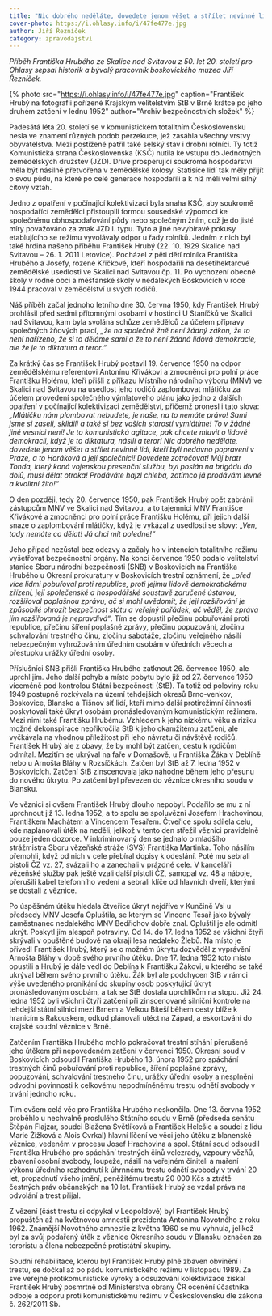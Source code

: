 ```yaml
---
title: "Nic dobrého neděláte, dovedete jenom věšet a střílet nevinné lidi"
cover-photo: https://i.ohlasy.info/i/47fe477e.jpg
author: Jiří Řezníček
category: zpravodajství
---
```


*Příběh Františka Hrubého ze Skalice nad Svitavou z 50. let 20. století pro Ohlasy sepsal historik a bývalý pracovník boskovického muzea Jiří Řezníček.*

{% photo src="https://i.ohlasy.info/i/47fe477e.jpg" caption="František Hrubý na fotografii pořízené Krajským velitelstvím StB v Brně krátce po jeho druhém zatčení v lednu 1952" author="Archiv bezpečnostních složek" %}

Padesátá léta 20. století se v komunistickém totalitním Československu nesla ve znamení různých podob perzekuce, jež zasáhla všechny vrstvy obyvatelstva. Mezi postižené patřil také selský stav i drobní rolníci. Ty totiž Komunistická strana Československa (KSČ) nutila ke vstupu do Jednotných zemědělských družstev (JZD). Dříve prosperující soukromá hospodářství měla být násilně přetvořena v zemědělské kolosy. Statisíce lidí tak měly přijít o svou půdu, na které po celé generace hospodařili a k níž měli velmi silný citový vztah.

Jedno z opatření v počínající kolektivizaci byla snaha KSČ, aby soukromě hospodařící zemědělci přistoupili formou sousedské výpomoci ke společnému obhospodařování půdy nebo společným žním, což je do jisté míry považováno za znak JZD I. typu. Tyto a jiné nevybíravé pokusy etablujícího se režimu vyvolávaly odpor u řady rolníků. Jedním z nich byl také hrdina našeho příběhu František Hrubý (22. 10. 1929 Skalice nad Svitavou – 26. 1. 2011 Letovice). Pocházel z pěti dětí rolníka Františka Hrubého a Josefy, rozené Křičkové, kteří hospodařili na desetihektarové zemědělské usedlosti ve Skalici nad Svitavou čp. 11. Po vychození obecné školy v rodné obci a měšťanské školy v nedalekých Boskovicích v roce 1944 pracoval v zemědělství u svých rodičů.

Náš příběh začal jednoho letního dne 30. června 1950, kdy František Hrubý prohlásil před sedmi přítomnými osobami v hostinci U Staníčků ve Skalici nad Svitavou, kam byla svolána schůze zemědělců za účelem přípravy společných žňových prací, *„že na společně žně není žádný zákon, že to není nařízeno, že si to děláme sami a že to není žádná lidová demokracie, ale že je to diktatura a teror.“*

Za krátký čas se František Hrubý postavil 19. července 1950 na odpor zemědělskému referentovi Antonínu Křivákovi a zmocněnci pro polní práce Františku Holému, kteří přišli z příkazu Místního národního výboru (MNV) ve Skalici nad Svitavou na usedlost jeho rodičů zaplombovat mlátičku za účelem provedení společného výmlatového plánu jako jedno z dalších opatření v počínající kolektivizaci zemědělství, přičemž pronesl i tato slova: *„Mlátičku nám plombovat nebudete, je naše, na to nemáte právo! Sami jsme si zaseli, sklidili a také si bez vašich starostí vymlátíme! To v žádné jiné vesnici není! Je to komunistická agitace, pak chcete mluvit o lidové demokracii, když je to diktatura, násilí a teror! Nic dobrého neděláte, dovedete jenom věšet a střílet nevinné lidi, kteří byli nedávno popraveni v Praze, a to Horáková a její společníci! Dovedete zotročovat! Můj bratr Tonda, který koná vojenskou presenční službu, byl poslán na brigádu do dolů, musí dělat otroka! Prodáváte hajzl chleba, zatímco já prodávám levné a kvalitní žito!“*

O den později, tedy 20. července 1950, pak František Hrubý opět zabránil zástupcům MNV ve Skalici nad Svitavou, a to tajemnici MNV Františce Křivákové a zmocněnci pro polní práce Františku Holému, při jejich další snaze o zaplombování mlátičky, když je vykázal z usedlosti se slovy: *„Ven, tady nemáte co dělat! Já chci mít poledne!“*

Jeho případ nezůstal bez odezvy a začaly ho v intencích totalitního režimu vyšetřovat bezpečnostní orgány. Na konci července 1950 podalo velitelství stanice Sboru národní bezpečnosti (SNB) v Boskovicích na Františka Hrubého u Okresní prokuratury v Boskovicích trestní oznámení, že *„před více lidmi pobuřoval proti republice, proti jejímu lidově demokratickému zřízení, její společenské a hospodářské soustavě zaručené ústavou, rozšiřoval poplašnou zprávu, ač si mohl uvědomit, že její rozšiřování je způsobilé ohrozit bezpečnost státu a veřejný pořádek, ač věděl, že zpráva jím rozšiřovaná je nepravdivá“*. Tím se dopustil přečinu pobuřování proti republice, přečinu šíření poplašné zprávy, přečinu popuzování, zločinu schvalování trestného činu, zločinu sabotáže, zločinu veřejného násilí nebezpečným vyhrožováním úředním osobám v úředních věcech a přestupku urážky úřední osoby.

Příslušníci SNB přišli Františka Hrubého zatknout 26. července 1950, ale uprchl jim. Jeho další pohyb a místo pobytu bylo již od 27. července 1950 víceméně pod kontrolou Státní bezpečnosti (StB). Ta totiž od poloviny roku 1949 postupně rozkývala na území tehdejších okresů Brno-venkov, Boskovice, Blansko a Tišnov síť lidí, kteří mimo další protirežimní činnosti poskytovali také úkryt osobám pronásledovaným komunistickým režimem. Mezi nimi také Františku Hrubému. Vzhledem k jeho nízkému věku a riziku možné dekonspirace nepřikročila StB k jeho okamžitému zatčení, ale vyčkávala na vhodnou příležitost při jeho návratu či návštěvě rodičů. František Hrubý ale z obavy, že by mohl být zatčen, cestu k rodičům odmítal. Mezitím se ukrýval na faře v Domašově, u Františka Žáka v Deblíně nebo u Arnošta Bláhy v Rozsíčkách. Zatčen byl StB až 7. ledna 1952 v Boskovicích. Zatčení StB zinscenovala jako náhodné během jeho přesunu do nového úkrytu. Po zatčení byl převezen do věznice okresního soudu v Blansku.

Ve věznici si ovšem František Hrubý dlouho nepobyl. Podařilo se mu z ní uprchnout již 13. ledna 1952, a to spolu se spoluvězni Josefem Hrachovinou, Františkem Machátem a Vincencem Tesařem. Čtveřice spolu sdílela celu, kde naplánovali útěk na neděli, jelikož v tento den střežil věznici pravidelně pouze jeden dozorce. V inkriminovaný den se jednalo o mladšího strážmistra Sboru vězeňské stráže (SVS) Františka Martinka. Toho násilím přemohli, když od nich v cele přebíral dopisy k odeslání. Poté mu sebrali pistoli ČZ vz. 27, svázali ho a zanechali v prázdné cele. V kanceláři vězeňské služby pak ještě vzali další pistoli ČZ, samopal vz. 48 a náboje, přerušili kabel telefonního vedení a sebrali klíče od hlavních dveří, kterými se dostali z věznice.

Po úspěšném útěku hledala čtveřice úkryt nejdříve v Kunčině Vsi u předsedy MNV Josefa Opluštila, se kterým se Vincenc Tesař jako bývalý zaměstnanec nedalekého MNV Bedřichov dobře znal. Opluštil je ale odmítl ukrýt. Poskytl jim alespoň potraviny. Od 14. do 17. ledna 1952 se všichni čtyři skrývali v opuštěné budově na okraji lesa nedaleko Žlebů. Na místo je přivedl František Hrubý, který se o možném úkrytu dozvěděl z vyprávění Arnošta Bláhy v době svého prvního útěku. Dne 17. ledna 1952 toto místo opustili a Hrubý je dále vedl do Deblína k Františku Žákovi, u kterého se také ukrýval během svého prvního útěku. Žák byl ale podchycen StB v rámci výše uvedeného pronikání do skupiny osob poskytující úkryt pronásledovaným osobám, a tak se StB dostala uprchlíkům na stopu. Již 24. ledna 1952 byli všichni čtyři zatčeni při zinscenované silniční kontrole na tehdejší státní silnici mezi Brnem a Velkou Bíteší během cesty blíže k hranicím s Rakouskem, odkud plánovali utéct na Západ, a eskortování do krajské soudní věznice v Brně.

Zatčením Františka Hrubého mohlo pokračovat trestní stíhání přerušené jeho útěkem při nepovedeném zatčení v červenci 1950. Okresní soud v Boskovicích odsoudil Františka Hrubého 13. února 1952 pro spáchání trestných činů pobuřování proti republice, šíření poplašné zprávy, popuzování, schvalování trestného činu, urážky úřední osoby a nesplnění odvodní povinnosti k celkovému nepodmíněnému trestu odnětí svobody v trvání jednoho roku.

Tím ovšem celá věc pro Františka Hrubého neskončila. Dne 13. června 1952 proběhlo u nechvalně proslulého Státního soudu v Brně (předseda senátu Štěpán Flajzar, soudci Blažena Světlíková a František Helešic a soudci z lidu Marie Žižková a Alois Cvrkal) hlavní líčení ve věci jeho útěku z blanenské věznice, vedeném v procesu Josef Hrachovina a spol. Státní soud odsoudil Františka Hrubého pro spáchání trestných činů velezrady, vzpoury vězňů, zbavení osobní svobody, loupeže, násilí na veřejném činiteli a maření výkonu úředního rozhodnutí k úhrnnému trestu odnětí svobody v trvání 20 let, propadnutí všeho jmění, peněžitému trestu 20 000 Kčs a ztrátě čestných práv občanských na 10 let. František Hrubý se vzdal práva na odvolání a trest přijal.

Z vězení (část trestu si odpykal v Leopoldově) byl František Hrubý propuštěn až na květnovou amnestii prezidenta Antonína Novotného z roku 1962. Známější Novotného amnestie z května 1960 se mu vyhnula, jelikož byl za svůj podařený útěk z věznice Okresního soudu v Blansku označen za teroristu a člena nebezpečné protistátní skupiny.

Soudní rehabilitace, kterou byl František Hrubý plně zbaven obvinění i trestu, se dočkal až po pádu komunistického režimu v listopadu 1989. Za své veřejné protikomunistické výroky a odsuzování kolektivizace získal František Hrubý posmrtně od Ministerstva obrany ČR ocenění účastníka odboje a odporu proti komunistickému režimu v Československu dle zákona č. 262/2011 Sb.
